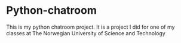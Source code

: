 # Python-chatroom
This is my python chatroom project.
It is a project I did for one of my classes at
The Norwegian University of Science and Technology
